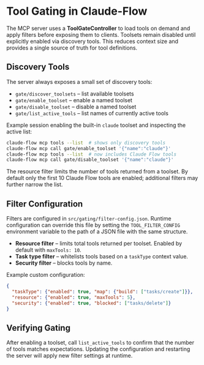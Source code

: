# Tool Gating in Claude-Flow

The MCP server uses a **ToolGateController** to load tools on demand and
apply filters before exposing them to clients. Toolsets remain disabled
until explicitly enabled via discovery tools. This reduces context size and
provides a single source of truth for tool definitions.

## Discovery Tools

The server always exposes a small set of discovery tools:

- `gate/discover_toolsets` – list available toolsets
- `gate/enable_toolset` – enable a named toolset
- `gate/disable_toolset` – disable a named toolset
- `gate/list_active_tools` – list names of currently active tools

Example session enabling the built-in `claude` toolset and inspecting
the active list:

```bash
claude-flow mcp tools --list  # shows only discovery tools
claude-flow mcp call gate/enable_toolset '{"name":"claude"}'
claude-flow mcp tools --list  # now includes Claude Flow tools
claude-flow mcp call gate/disable_toolset '{"name":"claude"}'
```

The resource filter limits the number of tools returned from a toolset.
By default only the first 10 Claude Flow tools are enabled; additional
filters may further narrow the list.

## Filter Configuration

Filters are configured in `src/gating/filter-config.json`. Runtime
configuration can override this file by setting the `TOOL_FILTER_CONFIG`
environment variable to the path of a JSON file with the same structure.

- **Resource filter** – limits total tools returned per toolset. Enabled
  by default with `maxTools: 10`.
- **Task type filter** – whitelists tools based on a `taskType` context
  value.
- **Security filter** – blocks tools by name.

Example custom configuration:

```json
{
  "taskType": {"enabled": true, "map": {"build": ["tasks/create"]}},
  "resource": {"enabled": true, "maxTools": 5},
  "security": {"enabled": true, "blocked": ["tasks/delete"]}
}
```

## Verifying Gating

After enabling a toolset, call `list_active_tools` to confirm that the
number of tools matches expectations. Updating the configuration and
restarting the server will apply new filter settings at runtime.
